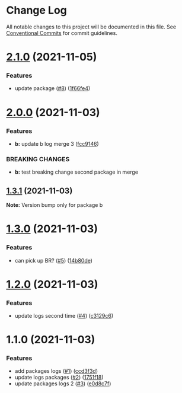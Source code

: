 # Change Log

All notable changes to this project will be documented in this file.
See [Conventional Commits](https://conventionalcommits.org) for commit guidelines.

# [2.1.0](https://github.com/lughino/squash-merge/compare/b@2.0.0...b@2.1.0) (2021-11-05)


### Features

* update package ([#8](https://github.com/lughino/squash-merge/issues/8)) ([1f66fe4](https://github.com/lughino/squash-merge/commit/1f66fe43fa1d26dce3fe52f46cdb2897501a3ea7))





# [2.0.0](https://github.com/lughino/squash-merge/compare/b@1.3.1...b@2.0.0) (2021-11-03)


### Features

* **b:** update b log merge 3 ([fcc9146](https://github.com/lughino/squash-merge/commit/fcc9146017a017fddfda1ab27b57aca07700f86a))


### BREAKING CHANGES

* **b:** test breaking change second package in merge





## [1.3.1](https://github.com/lughino/squash-merge/compare/b@1.3.0...b@1.3.1) (2021-11-03)

**Note:** Version bump only for package b





# [1.3.0](https://github.com/lughino/squash-merge/compare/b@1.2.0...b@1.3.0) (2021-11-03)


### Features

* can pick up BR? ([#5](https://github.com/lughino/squash-merge/issues/5)) ([14b80de](https://github.com/lughino/squash-merge/commit/14b80defcc96dd2f0057bcb83f715dff10118b80))





# [1.2.0](https://github.com/lughino/squash-merge/compare/b@1.1.0...b@1.2.0) (2021-11-03)


### Features

* update logs second time ([#4](https://github.com/lughino/squash-merge/issues/4)) ([c3129c6](https://github.com/lughino/squash-merge/commit/c3129c630081b0ba5b96b89a01f74a79357b5641))





# 1.1.0 (2021-11-03)


### Features

* add packages logs ([#1](https://github.com/lughino/squash-merge/issues/1)) ([ccd3f3d](https://github.com/lughino/squash-merge/commit/ccd3f3d38af08fe250f02e46cefb15052906b179))
* update logs packages ([#2](https://github.com/lughino/squash-merge/issues/2)) ([1751f18](https://github.com/lughino/squash-merge/commit/1751f18f10d7f3b0832a2adee55016b46d364518))
* update packages logs 2 ([#3](https://github.com/lughino/squash-merge/issues/3)) ([e0d8c7f](https://github.com/lughino/squash-merge/commit/e0d8c7f9f9d313eece544ec4b47aed869e9171df))
